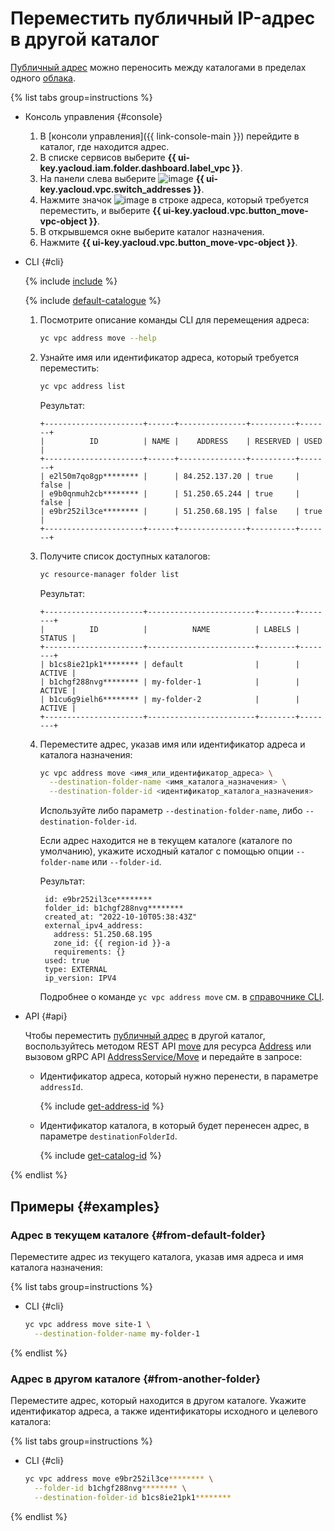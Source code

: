 # Переместить публичный IP-адрес в другой каталог

[Публичный адрес](../concepts/address.md) можно переносить между каталогами в пределах одного [облака](../../resource-manager/concepts/resources-hierarchy.md).

{% list tabs group=instructions %}

- Консоль управления {#console}

  1. В [консоли управления]({{ link-console-main }}) перейдите в каталог, где находится адрес.
  1. В списке сервисов выберите **{{ ui-key.yacloud.iam.folder.dashboard.label_vpc }}**.
  1. На панели слева выберите ![image](../../_assets/console-icons/map-pin.svg) **{{ ui-key.yacloud.vpc.switch_addresses }}**.
  1. Нажмите значок ![image](../../_assets/console-icons/ellipsis.svg) в строке адреса, который требуется переместить, и выберите **{{ ui-key.yacloud.vpc.button_move-vpc-object }}**.
  1. В открывшемся окне выберите каталог назначения.
  1. Нажмите **{{ ui-key.yacloud.vpc.button_move-vpc-object }}**.

- CLI {#cli}

  {% include [include](../../_includes/cli-install.md) %}

  {% include [default-catalogue](../../_includes/default-catalogue.md) %}

  1. Посмотрите описание команды CLI для перемещения адреса:

      ```bash
      yc vpc address move --help
      ```

  1. Узнайте имя или идентификатор адреса, который требуется переместить:

      ```bash
      yc vpc address list
      ```
      Результат:
      ```text
      +----------------------+------+---------------+----------+-------+
      |          ID          | NAME |    ADDRESS    | RESERVED | USED  |
      +----------------------+------+---------------+----------+-------+
      | e2l50m7qo8gp******** |      | 84.252.137.20 | true     | false |
      | e9b0qnmuh2cb******** |      | 51.250.65.244 | true     | false |
      | e9br252il3ce******** |      | 51.250.68.195 | false    | true  |
      +----------------------+------+---------------+----------+-------+
      ```

  1. Получите список доступных каталогов:

      ```bash
      yc resource-manager folder list
      ```

      Результат:
      ```text
      +----------------------+------------------------+--------+--------+
      |          ID          |          NAME          | LABELS | STATUS |
      +----------------------+------------------------+--------+--------+
      | b1cs8ie21pk1******** | default                |        | ACTIVE |
      | b1chgf288nvg******** | my-folder-1            |        | ACTIVE |
      | b1cu6g9ielh6******** | my-folder-2            |        | ACTIVE |
      +----------------------+------------------------+--------+--------+
      ```

  1. Переместите адрес, указав имя или идентификатор адреса и каталога назначения:

     ```bash
     yc vpc address move <имя_или_идентификатор_адреса> \
       --destination-folder-name <имя_каталога_назначения> \
       --destination-folder-id <идентификатор_каталога_назначения>
     ```
     Используйте либо параметр `--destination-folder-name`, либо `--destination-folder-id`.

     Если адрес находится не в текущем каталоге (каталоге по умолчанию), укажите исходный каталог с помощью опции `--folder-name` или `--folder-id`.

     Результат:

     ```text
      id: e9br252il3ce********
      folder_id: b1chgf288nvg********
      created_at: "2022-10-10T05:38:43Z"
      external_ipv4_address:
        address: 51.250.68.195
        zone_id: {{ region-id }}-a
        requirements: {}
      used: true
      type: EXTERNAL
      ip_version: IPV4
     ```

     Подробнее о команде `yc vpc address move` см. в [справочнике CLI](../../cli/cli-ref/managed-services/vpc/address/move.md).

- API {#api}

  Чтобы переместить [публичный адрес](../concepts/address.md#public-addresses) в другой каталог, воспользуйтесь методом REST API [move](../api-ref/Address/move) для ресурса [Address](../api-ref/Address/index.md) или вызовом gRPC API [AddressService/Move](../api-ref/grpc/Address/move.md) и передайте в запросе:

    * Идентификатор адреса, который нужно перенести, в параметре `addressId`.

      {% include [get-address-id](../../_includes/vpc/get-adress-id.md) %}

    * Идентификатор каталога, в который будет перенесен адрес, в параметре `destinationFolderId`.

      {% include [get-catalog-id](../../_includes/get-catalog-id.md) %}

{% endlist %}

## Примеры {#examples}

### Адрес в текущем каталоге {#from-default-folder}

Переместите адрес из текущего каталога, указав имя адреса и имя каталога назначения:

{% list tabs group=instructions %}

- CLI {#cli}

  ```bash
  yc vpc address move site-1 \
    --destination-folder-name my-folder-1
  ```

{% endlist %}

### Адрес в другом каталоге {#from-another-folder}

Переместите адрес, который находится в другом каталоге. Укажите идентификатор адреса, а также идентификаторы исходного и целевого каталога:

{% list tabs group=instructions %}

- CLI {#cli}

  ```bash
  yc vpc address move e9br252il3ce******** \
    --folder-id b1chgf288nvg******** \
    --destination-folder-id b1cs8ie21pk1********
  ```

{% endlist %}

